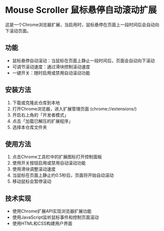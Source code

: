 # Mouse Scroller 鼠标悬停自动滚动扩展

这是一个Chrome浏览器扩展，当启用时，鼠标悬停在页面上一段时间后会自动向下滚动页面。

## 功能

- 鼠标悬停自动滚动：当鼠标在页面上静止一段时间后，页面会自动向下滚动
- 可调节滚动速度：通过滑块控制滚动速度
- 一键开关：随时启用或禁用自动滚动功能

## 安装方法

1. 下载或克隆此仓库到本地
2. 打开Chrome浏览器，进入扩展管理页面 (chrome://extensions/)
3. 开启右上角的「开发者模式」
4. 点击「加载已解压的扩展程序」
5. 选择本仓库文件夹

## 使用方法

1. 点击Chrome工具栏中的扩展图标打开控制面板
2. 使用开关按钮启用或禁用自动滚动功能
3. 使用滑块调整滚动速度
4. 当鼠标在页面上静止约0.5秒后，页面将开始自动滚动
5. 移动鼠标会暂停滚动

## 技术实现

- 使用Chrome扩展API实现浏览器扩展功能
- 使用JavaScript监听鼠标事件和控制页面滚动
- 使用HTML和CSS构建用户界面